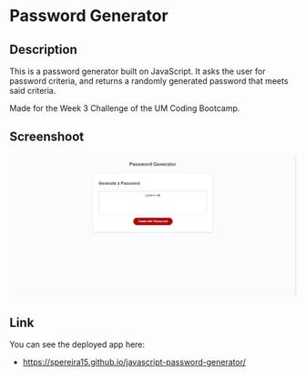 # Password Generator

## Description

This is a password generator built on JavaScript. It asks the user for password criteria, and returns a randomly generated password that meets said criteria. 

Made for the Week 3 Challenge of the UM Coding Bootcamp.

## Screenshoot

![screenshot](develop/assets/images/Screenshot.png)

## Link

You can see the deployed app here:

- https://spereira15.github.io/javascript-password-generator/

